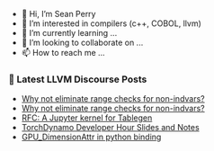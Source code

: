 - 👋 Hi, I’m Sean Perry
- 👀 I’m interested in compilers (c++, COBOL, llvm)
- 🌱 I’m currently learning ...
- 💞️ I’m looking to collaborate on ...
- 📫 How to reach me ...

<!---
s66perry/s66perry is a ✨ special ✨ repository because its `README.md` (this file) appears on your GitHub profile.
You can click the Preview link to take a look at your changes.
--->
### 📕 Latest LLVM Discourse Posts

<!-- DISCOURSE-LLVM:START -->
- [Why not eliminate range checks for non-indvars?](https://discourse.llvm.org/t/why-not-eliminate-range-checks-for-non-indvars/65551#post_4)
- [Why not eliminate range checks for non-indvars?](https://discourse.llvm.org/t/why-not-eliminate-range-checks-for-non-indvars/65551#post_3)
- [RFC: A Jupyter kernel for Tablegen](https://discourse.llvm.org/t/rfc-a-jupyter-kernel-for-tablegen/65003#post_8)
- [TorchDynamo Developer Hour Slides and Notes](https://discourse.llvm.org/t/torchdynamo-developer-hour-slides-and-notes/65388#post_5)
- [GPU_DimensionAttr in python binding](https://discourse.llvm.org/t/gpu-dimensionattr-in-python-binding/65553#post_1)
<!-- DISCOURSE-LLVM:END -->
